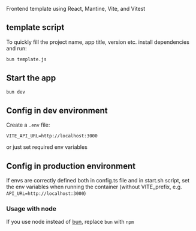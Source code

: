 Frontend template using React, Mantine, Vite, and Vitest

## template script
To quickly fill the project name, app title, version etc. install dependencies and run:
```bash
bun template.js
```

## Start the app
```bash
bun dev
```

## Config in dev environment
Create a `.env` file:
```
VITE_API_URL=http://localhost:3000
```
or just set required env variables

## Config in production environment
If envs are correctly defined both in config.ts file and in start.sh script, set the env variables when running the container (without VITE_prefix, e.g. `API_URL=http://localhost:3000`)

### Usage with node
If you use node instead of [bun](https://bun.sh/), replace `bun` with `npm`
